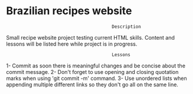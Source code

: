 # Brazilian recipes website
                                            Description
Small recipe website project testing current HTML skills. Content and lessons will be listed here while project is in progress.

                                            Lessons
1- Commit as soon there is meaningful changes and be concise about the commit message.
2- Don't forget to use opening and closing quotation marks when using 'git commit -m' command.
3- Use unordered lists when appending multiple different links so they don't go all on the same line.                                           